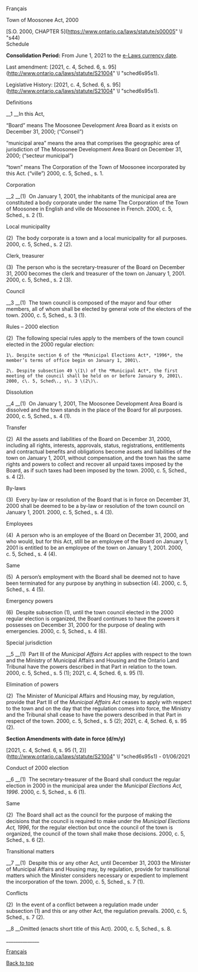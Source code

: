 [<a id="Top"></a>Français](http://www.ontario.ca/fr/lois/loi/00t05)

Town of Moosonee Act, 2000

[S\.O\. 2000, CHAPTER 5](https://www.ontario.ca/laws/statute/s00005" \l "s44)  
Schedule

__Consolidation Period:__ From June 1, 2021 to the [e\-Laws currency date](http://www.e-laws.gov.on.ca/navigation?file=currencyDates&lang=en)\.

Last amendment: [2021, c\. 4, Sched\. 6, s\. 95](http://www.ontario.ca/laws/statute/S21004" \l "sched6s95s1)\.

Legislative History: [2021, c\. 4, Sched\. 6, s\. 95](http://www.ontario.ca/laws/statute/S21004" \l "sched6s95s1)\.

Definitions

__1 __In this Act,

“Board” means The Moosonee Development Area Board as it exists on December 31, 2000; \(“Conseil”\)

“municipal area” means the area that comprises the geographic area of jurisdiction of The Moosonee Development Area Board on December 31, 2000; \(“secteur municipal”\)

“town” means The Corporation of the Town of Moosonee incorporated by this Act\. \(“ville”\)  2000, c\. 5, Sched\., s\. 1\.

Corporation

__2 __\(1\)  On January 1, 2001, the inhabitants of the municipal area are constituted a body corporate under the name The Corporation of the Town of Moosonee in English and ville de Moosonee in French\.  2000, c\. 5, Sched\., s\. 2 \(1\)\.

Local municipality

\(2\)  The body corporate is a town and a local municipality for all purposes\.  2000, c\. 5, Sched\., s\. 2 \(2\)\.

Clerk, treasurer

\(3\)  The person who is the secretary\-treasurer of the Board on December 31, 2000 becomes the clerk and treasurer of the town on January 1, 2001\.  2000, c\. 5, Sched\., s\. 2 \(3\)\.

Council

__3 __\(1\)  The town council is composed of the mayor and four other members, all of whom shall be elected by general vote of the electors of the town\.  2000, c\. 5, Sched\., s\. 3 \(1\)\.

Rules – 2000 election

\(2\)  The following special rules apply to the members of the town council elected in the 2000 regular election:

	1\.	Despite section 6 of the *Municipal Elections Act*, *1996*, the member’s terms of office begin on January 1, 2001\.

	2\.	Despite subsection 49 \(1\) of the *Municipal Act*, the first meeting of the council shall be held on or before January 9, 2001\.  2000, c\. 5, Sched\., s\. 3 \(2\)\.

Dissolution

__4 __\(1\)  On January 1, 2001, The Moosonee Development Area Board is dissolved and the town stands in the place of the Board for all purposes\.  2000, c\. 5, Sched\., s\. 4 \(1\)\.

Transfer

\(2\)  All the assets and liabilities of the Board on December 31, 2000, including all rights, interests, approvals, status, registrations, entitlements and contractual benefits and obligations become assets and liabilities of the town on January 1, 2001, without compensation, and the town has the same rights and powers to collect and recover all unpaid taxes imposed by the Board, as if such taxes had been imposed by the town\.  2000, c\. 5, Sched\., s\. 4 \(2\)\.

By\-laws

\(3\)  Every by\-law or resolution of the Board that is in force on December 31, 2000 shall be deemed to be a by\-law or resolution of the town council on January 1, 2001\.  2000, c\. 5, Sched\., s\. 4 \(3\)\.

Employees

\(4\)  A person who is an employee of the Board on December 31, 2000, and who would, but for this Act, still be an employee of the Board on January 1, 2001 is entitled to be an employee of the town on January 1, 2001\.  2000, c\. 5, Sched\., s\. 4 \(4\)\.

Same

\(5\)  A person’s employment with the Board shall be deemed not to have been terminated for any purpose by anything in subsection \(4\)\.  2000, c\. 5, Sched\., s\. 4 \(5\)\.

Emergency powers

\(6\)  Despite subsection \(1\), until the town council elected in the 2000 regular election is organized, the Board continues to have the powers it possesses on December 31, 2000 for the purpose of dealing with emergencies\.  2000, c\. 5, Sched\., s\. 4 \(6\)\.

Special jurisdiction

__5 __\(1\)  Part III of the *Municipal Affairs Act* applies with respect to the town and the Ministry of Municipal Affairs and Housing and the Ontario Land Tribunal have the powers described in that Part in relation to the town\.  2000, c\. 5, Sched\., s\. 5 \(1\); 2021, c\. 4, Sched\. 6, s\. 95 \(1\)\.

Elimination of powers

\(2\)  The Minister of Municipal Affairs and Housing may, by regulation, provide that Part III of the *Municipal Affairs Act* ceases to apply with respect to the town and on the day that the regulation comes into force, the Ministry and the Tribunal shall cease to have the powers described in that Part in respect of the town\.  2000, c\. 5, Sched\., s\. 5 \(2\); 2021, c\. 4, Sched\. 6, s\. 95 \(2\)\.

__Section Amendments with date in force \(d/m/y\)__

[2021, c\. 4, Sched\. 6, s\. 95 \(1, 2\)](http://www.ontario.ca/laws/statute/S21004" \l "sched6s95s1) \- 01/06/2021

Conduct of 2000 election

__6 __\(1\)  The secretary\-treasurer of the Board shall conduct the regular election in 2000 in the municipal area under the *Municipal Elections Act, 1996*\.  2000, c\. 5, Sched\., s\. 6 \(1\)\.

Same

\(2\)  The Board shall act as the council for the purpose of making the decisions that the council is required to make under the *Municipal Elections Act, 1996*, for the regular election but once the council of the town is organized, the council of the town shall make those decisions\.  2000, c\. 5, Sched\., s\. 6 \(2\)\.

Transitional matters

__7 __\(1\)  Despite this or any other Act, until December 31, 2003 the Minister of Municipal Affairs and Housing may, by regulation, provide for transitional matters which the Minister considers necessary or expedient to implement the incorporation of the town\.  2000, c\. 5, Sched\., s\. 7 \(1\)\.

Conflicts

\(2\)  In the event of a conflict between a regulation made under subsection \(1\) and this or any other Act, the regulation prevails\.  2000, c\. 5, Sched\., s\. 7 \(2\)\.

__8 __Omitted \(enacts short title of this Act\)\.  2000, c\. 5, Sched\., s\. 8\.

\_\_\_\_\_\_\_\_\_\_\_\_\_\_

[Français](http://www.ontario.ca/fr/lois/loi/00t05)

[Back to top](#Top)

